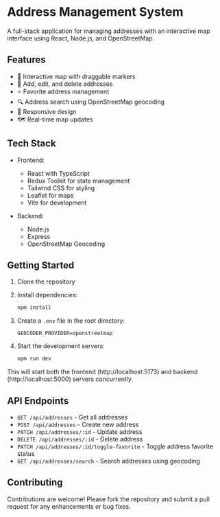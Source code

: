 # Address Management System

A full-stack application for managing addresses with an interactive map interface using React, Node.js, and OpenStreetMap.

## Features

- 📍 Interactive map with draggable markers
- 📝 Add, edit, and delete addresses
- ⭐ Favorite address management
- 🔍 Address search using OpenStreetMap geocoding
- 📱 Responsive design
- 🗺️ Real-time map updates

## Tech Stack

- Frontend:
  - React with TypeScript
  - Redux Toolkit for state management
  - Tailwind CSS for styling
  - Leaflet for maps
  - Vite for development

- Backend:
  - Node.js
  - Express
  - OpenStreetMap Geocoding

## Getting Started

1. Clone the repository
2. Install dependencies:
   ```bash
   npm install
   ```

3. Create a `.env` file in the root directory:
   ```
   GEOCODER_PROVIDER=openstreetmap
   ```

4. Start the development servers:
   ```bash
   npm run dev
   ```

This will start both the frontend (http://localhost:5173) and backend (http://localhost:5000) servers concurrently.

## API Endpoints

- `GET /api/addresses` - Get all addresses
- `POST /api/addresses` - Create new address
- `PATCH /api/addresses/:id` - Update address
- `DELETE /api/addresses/:id` - Delete address
- `PATCH /api/addresses/:id/toggle-favorite` - Toggle address favorite status
- `GET /api/addresses/search` - Search addresses using geocoding

## Contributing
Contributions are welcome! Please fork the repository and submit a pull request for any enhancements or bug fixes.

